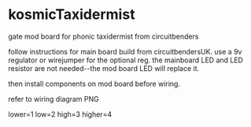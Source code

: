 # kosmicTaxidermist
gate mod board for phonic taxidermist from circuitbenders


follow instructions for main board build from circuitbendersUK. use a 9v regulator or wirejumper for the optional reg.
the mainboard LED and LED resistor are not needed--the mod board LED will replace it.

then install components on mod board before wiring.

refer to wiring diagram PNG

lower=1 low=2 high=3 higher=4
